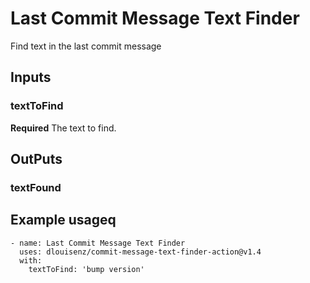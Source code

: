 # Last Commit Message Text Finder

Find text in the last commit message

## Inputs

### textToFind

**Required** The text to find.

## OutPuts

### textFound

## Example usageq

```
- name: Last Commit Message Text Finder
  uses: dlouisenz/commit-message-text-finder-action@v1.4
  with:
    textToFind: 'bump version'
```
